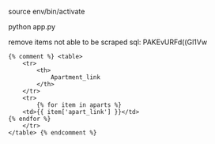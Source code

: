 source env/bin/activate

python app.py

remove items not able to be scraped
sql: PAKEvURFd((Gl1Vw

    {% comment %} <table>
        <tr>
            <th>
                Apartment_link
            </th>
        </tr>
        <tr>
            {% for item in aparts %}
        <td>{{ item['apart_link'] }}</td>
    {% endfor %}
        </tr>
    </table> {% endcomment %}
